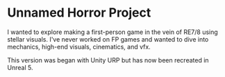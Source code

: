 # Unnamed Horror Project

I wanted to explore making a first-person game in the vein of RE7/8 using stellar visuals. I've never worked on FP games and wanted to dive into mechanics, high-end visuals, cinematics, and vfx.


This version was began with Unity URP but has now been recreated in Unreal 5.
